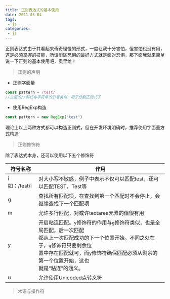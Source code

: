 ```yaml
---
title: 正则表达式的基本使用
date: 2021-03-04
tags:
 - js
categories:
 - js
---
```


正则表达式由于其看起来奇奇怪怪的形式，一度让我十分害怕，但害怕也没有用，这是必须掌握的技能，所谓消除恐惧的最好方式就是面对恐惧，那下面我就来简单说一下正则的基本使用吧，奥里给！

> 正则的声明

- 正则字面量

```js
const pattern = /test/
//这里的//斜杠与字符串的引号类似，用于分割正则式子
```

- 使用RegExp构造

```js
const pattern = new RegExp("test")
```

理论上以上两种方式都可以构造正则式，但在开发环境明确时，推荐使用字面量方式构造



> 正则修饰符

除了表达式本身，还可以使用以下五个修饰符

| 符号名称        | 作用                                                         |
| --------------- | ------------------------------------------------------------ |
| i   如：/test/i | 对大小写不敏感，例子中表示不仅可以匹配test，还可以匹配TEST，Test等 |
| g               | 查找所有匹配项，在查找到第一个匹配时不会停止，会继续查找下一个匹配项 |
| m               | 允许多行匹配，对或许textarea元素的值很有用                   |
| y               | 开启粘连匹配。`y`修饰符的作用与`g`修饰符类似，也是全局匹配，后一次匹配<br />都从上一次匹配成功的下一个位置开始。不同之处在于，`g`修饰符只要剩余位<br />置中存在匹配就可，而`y`修饰符确保匹配必须从剩余的第一个位置开始，这也<br />就是“粘连”的涵义。 |
| u               | 允许使用Unicoded点转义符                                     |



> 术语与操作符